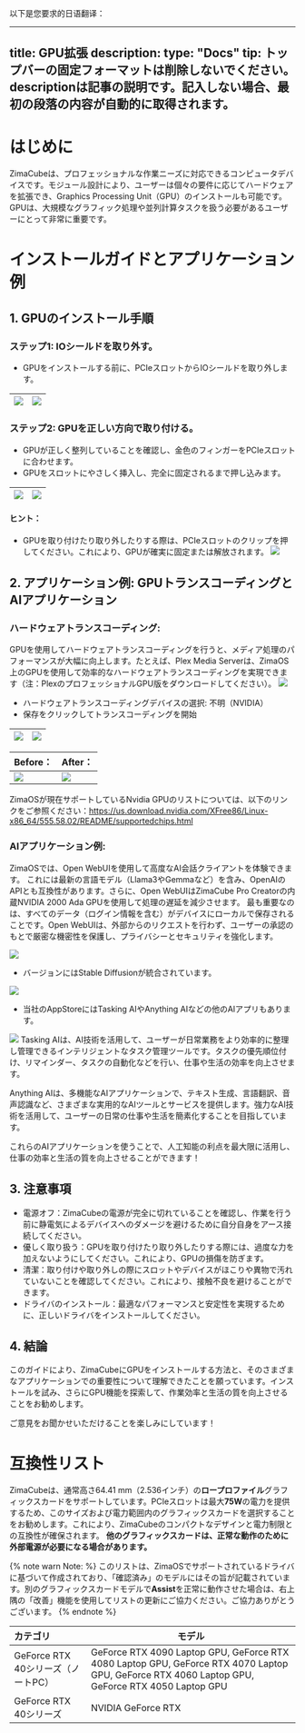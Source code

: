 以下是您要求的日语翻译：

---
title: GPU拡張
description:
type: "Docs"
tip: トップバーの固定フォーマットは削除しないでください。descriptionは記事の説明です。記入しない場合、最初の段落の内容が自動的に取得されます。
---
# はじめに
  ZimaCubeは、プロフェッショナルな作業ニーズに対応できるコンピュータデバイスです。モジュール設計により、ユーザーは個々の要件に応じてハードウェアを拡張でき、Graphics Processing Unit（GPU）のインストールも可能です。GPUは、大規模なグラフィック処理や並列計算タスクを扱う必要があるユーザーにとって非常に重要です。

# インストールガイドとアプリケーション例
## 1. GPUのインストール手順
### ステップ1: IOシールドを取り外す。
  - GPUをインストールする前に、PCIeスロットからIOシールドを取り外します。

| ![](https://manage.icewhale.io/api/static/docs/1728614816722_image.png)|![](https://manage.icewhale.io/api/static/docs/1728614828318_image.png)|
|:---:|:---:|
### ステップ2: GPUを正しい方向で取り付ける。
  - GPUが正しく整列していることを確認し、金色のフィンガーをPCIeスロットに合わせます。
  - GPUをスロットにやさしく挿入し、完全に固定されるまで押し込みます。

| ![](https://manage.icewhale.io/api/static/docs/1728614909590_image.png)|![](https://manage.icewhale.io/api/static/docs/1728614920088_image.png)|
|:---:|:---:|
#### ヒント：
  - GPUを取り付けたり取り外したりする際は、PCIeスロットのクリップを押してください。これにより、GPUが確実に固定または解放されます。
![](https://manage.icewhale.io/api/static/docs/1728614946501_copyImage.png)
## 2. アプリケーション例: GPUトランスコーディングとAIアプリケーション
### ハードウェアトランスコーディング:

GPUを使用してハードウェアトランスコーディングを行うと、メディア処理のパフォーマンスが大幅に向上します。たとえば、Plex Media Serverは、ZimaOS上のGPUを使用して効率的なハードウェアトランスコーディングを実現できます（注：PlexのプロフェッショナルGPU版をダウンロードしてください）。
![](https://manage.icewhale.io/api/static/docs/1728615170049_image.png)
- ハードウェアトランスコーディングデバイスの選択: 不明（NVIDIA）
- 保存をクリックしてトランスコーディングを開始

| ![](https://manage.icewhale.io/api/static/docs/1728615235531_image.png)|![](https://manage.icewhale.io/api/static/docs/1728615252888_image.png)|
|:---:|:---:|

| Before： |      After： |
| - | - |
| ![](https://manage.icewhale.io/api/static/docs/1728615297358_image.png)|![](https://manage.icewhale.io/api/static/docs/1728615306943_image.png)|

ZimaOSが現在サポートしているNvidia GPUのリストについては、以下のリンクをご参照ください：https://us.download.nvidia.com/XFree86/Linux-x86_64/555.58.02/README/supportedchips.html
### AIアプリケーション例:
ZimaOSでは、Open WebUIを使用して高度なAI会話クライアントを体験できます。
これには最新の言語モデル（Llama3やGemmaなど）を含み、OpenAIのAPIとも互換性があります。さらに、Open WebUIはZimaCube Pro Creatorの内蔵NVIDIA 2000 Ada GPUを使用して処理の遅延を減少させます。
最も重要なのは、すべてのデータ（ログイン情報を含む）がデバイスにローカルで保存されることです。Open WebUIは、外部からのリクエストを行わず、ユーザーの承認のもとで厳密な機密性を保護し、プライバシーとセキュリティを強化します。

![](https://manage.icewhale.io/api/static/docs/1728615600750_094e8811-903b-4bb0-8053-548119f56272.gif)
- バージョンにはStable Diffusionが統合されています。

![](https://manage.icewhale.io/api/static/docs/1728615658463_2.gif)

- 当社のAppStoreにはTasking AIやAnything AIなどの他のAIアプリもあります。

![](https://manage.icewhale.io/api/static/docs/1728615689023_image.png)
Tasking AIは、AI技術を活用して、ユーザーが日常業務をより効率的に整理し管理できるインテリジェントなタスク管理ツールです。タスクの優先順位付け、リマインダー、タスクの自動化などを行い、仕事や生活の効率を向上させます。

Anything AIは、多機能なAIアプリケーションで、テキスト生成、言語翻訳、音声認識など、さまざまな実用的なAIツールとサービスを提供します。強力なAI技術を活用して、ユーザーの日常の仕事や生活を簡素化することを目指しています。

これらのAIアプリケーションを使うことで、人工知能の利点を最大限に活用し、仕事の効率と生活の質を向上させることができます！
## 3. 注意事項
  - 電源オフ：ZimaCubeの電源が完全に切れていることを確認し、作業を行う前に静電気によるデバイスへのダメージを避けるために自分自身をアース接続してください。
  - 優しく取り扱う：GPUを取り付けたり取り外したりする際には、過度な力を加えないようにしてください。これにより、GPUの損傷を防ぎます。
  - 清潔：取り付けや取り外しの際にスロットやデバイスがほこりや異物で汚れていないことを確認してください。これにより、接触不良を避けることができます。
  - ドライバのインストール：最適なパフォーマンスと安定性を実現するために、正しいドライバをインストールしてください。

## 4. 結論
  このガイドにより、ZimaCubeにGPUをインストールする方法と、そのさまざまなアプリケーションでの重要性について理解できたことを願っています。インストールを試み、さらにGPU機能を探索して、作業効率と生活の質を向上させることをお勧めします。
  
  ご意見をお聞かせいただけることを楽しみにしています！

# 互換性リスト
ZimaCubeは、通常高さ64.41 mm（2.536インチ）の**ロープロファイル**グラフィックスカードをサポートしています。PCIeスロットは最大**75W**の電力を提供するため、このサイズおよび電力範囲内のグラフィックスカードを選択することをお勧めします。これにより、ZimaCubeのコンパクトなデザインと電力制限との互換性が確保されます。 
**他のグラフィックスカードは、正常な動作のために外部電源が必要になる場合があります。**

{% note warn Note: %}
このリストは、ZimaOSでサポートされているドライバに基づいて作成されており、「確認済み」のモデルにはその旨が記載されています。別のグラフィックスカードモデルで**Assist**を正常に動作させた場合は、右上隅の「改善」機能を使用してリストの更新にご協力ください。ご協力ありがとうございます。
{% endnote %}

| **カテゴリ**                        | **モデル**                                                       |
| :-------------------------------- | ------------------------------------------------------------ |
| GeForce RTX 40シリーズ（ノートPC） | GeForce RTX 4090 Laptop GPU, GeForce RTX 4080 Laptop GPU, GeForce RTX 4070 Laptop GPU, GeForce RTX 4060 Laptop GPU, GeForce RTX 4050 Laptop GPU |
| GeForce RTX 40シリーズ             | NVIDIA GeForce RTX